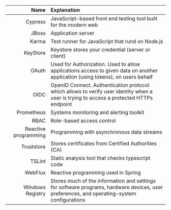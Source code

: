 | Name     |      Explanation           |
|----------:|:-------------             |
| Cypress | JavaScript-based front end testing tool built for the modern web |
| JBoss     |  Application server |
| Karma | Test runner for JavaScript that rund on Node.js | 
| KeyStore | Keystore stores your credential (server or client) |
| OAuth | Used for Authorization. Used to allow applications access to given data on another application (using tokens), on users behalf |
| OIDC | OpenID Connect. Authentication protocol which allows to verify user identity when a user is trying to access a protected HTTPs endpoint |
| Prometheus | Systems monitoring and alerting toolkit |
| RBAC     |  Role-based access control |
| Reactive programming | Programming with asynchronous data streams |
| Truststore | Stores certificates from Certified Authorities (CA) |
| TSLint | Static analysis tool that checks typescript code |
| WebFlux | Reactive programming used in Spring |
| Windows Registry | Stores much of the information and settings for software programs, hardware devices, user preferences, and operating-system configurations |

